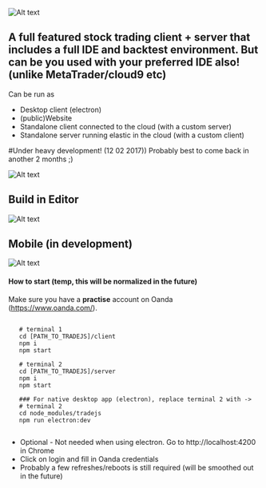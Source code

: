 ![Alt text](doc/logo/TradeJS-medium.png?raw=true "Title")

## A full featured stock trading client + server that includes a full IDE and backtest environment. But can be you used with your preferred IDE also! (unlike MetaTrader/cloud9 etc) 

Can be run as
- Desktop client (electron)
- (public)Website
- Standalone client connected to the cloud (with a custom server)
- Standalone server running elastic in the cloud (with a custom client)

 #Under heavy development! (12 02  2017))
 Probably best to come back in another 2 months ;)
 

 ![Alt text](doc/screenshot/dashboard.png?raw=true "Title")
 
 ## Build in Editor
 ![Alt text](doc/screenshot/editor.png?raw=true "Title")
 
 ## Mobile (in development)
 ![Alt text](doc/screenshot/mobile.png?raw=true "Title")
 
  #### How to start (temp, this will be normalized in the future)
  
  Make sure you have a **practise** account on Oanda (https://www.oanda.com/).
  
  ```
     
     # terminal 1
     cd [PATH_TO_TRADEJS]/client
     npm i
     npm start
     
     # terminal 2
     cd [PATH_TO_TRADEJS]/server
     npm i
     npm start
     
     ### For native desktop app (electron), replace terminal 2 with ->
     # terminal 2
     cd node_modules/tradejs
     npm run electron:dev
    
 ```
 
 * Optional - Not needed when using electron. Go to http://localhost:4200 in Chrome
 * Click on login and fill in Oanda credentials
 * Probably a few refreshes/reboots is still required (will be smoothed out in the future)
 